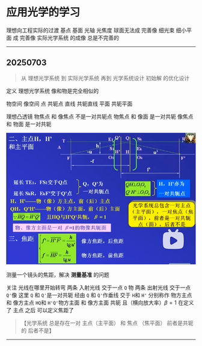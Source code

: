 # 应用光学的学习

理想向工程实际的过渡
基点 基面 光轴 光焦度
球面无法成 完善像 细光束 细小平面 成 完善像
实际光学系统 的成像 总是不完善的

---

## 20250703

> 从 理想光学系统 到 实际光学系统 再到 光学系统设计
> 初始解 的优化设计

定义 理想光学系统
像和物是完全相似的

物空间 像空间
点 共轭点
直线 共轭直线
平面 共轭平面

理想凸透镜
物焦点 和 像焦点 不是一对共轭点
物焦点 和 像面 是一对共轭
像焦点 和 物面 是一对共轭

![主点和主平面](.\image\学习日志\1751510027902.png "主点和主平面")

测量一个镜头的焦距，解决 **测量基准** 的问题

关注 光线在哪里开始转弯
两条 入射光线 交于一点 `Q` 物
两条 出射光线 交于一点 `Q'`像
这里 `Q` 和 `Q'`是一对共轭
经由 `Q` 和 `Q'`作垂线 交于 `H`和 `H'`
分别称作 物方主点 和 像方主点
`HQ`和 `H'Q'`物方主面 和 像方主面
共轭 且（横向放大率）$β=1$
在定义了 主点 之后
可以定义焦距了

> 【光学系统 总是存在一对 主点（主平面） 和 焦点 （焦平面） 前者是共轭的 后者不是】

---
